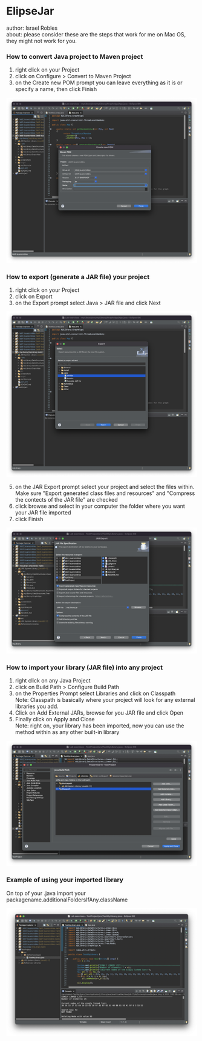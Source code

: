# ElipseJar

author: Israel Robles\
about: please consider these are the steps that work for me on Mac OS, they might not work for you.

### How to convert Java project to Maven project

1. right click on your Project
2. click on Configure > Convert to Maven Project
4. on the Create new POM prompt you can leave everything as it is or specify a name, then click Finish

![screenshot](pomprompt.png)

### How to export (generate a JAR file) your project

1. right click on your Project
2. click on Export
3. on the Export prompt select Java > JAR file and click Next
   
![screenshot](exportprompt.png)
   
5. on the JAR Export prompt select your project and select the files within.\
   Make sure "Export generated class files and resources" and "Compress the contects of the JAR file" are checked
6. click browse and select in your computer the folder where you want your JAR file imported
7. click Finish 

![screenshot](jarexportprompt.png)

### How to import your library (JAR file) into any project

1. right click on any Java Project
2. click on Build Path > Configure Build Path
3. on the Properties Prompt select Libraries and click on Classpath\
   Note: Classpath is basically where your project will look for any external libraries you add.
4. Click on Add External JARs, browse for you JAR file and click Open
5. Finally click on Apply and Close\
   Note: right on, your library has been imported, now you can use the method within as any other built-in library

![screenshot](propertiesprompt.png)

### Example of using your imported library

On top of your .java import your packagename.additionalFoldersIfAny.className

![screenshot](test.png)
